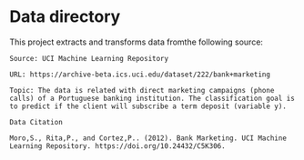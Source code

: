 # Data directory

This project extracts and transforms data fromthe following source:

```{important}
Source: UCI Machine Learning Repository

URL: https://archive-beta.ics.uci.edu/dataset/222/bank+marketing

Topic: The data is related with direct marketing campaigns (phone calls) of a Portuguese banking institution. The classification goal is to predict if the client will subscribe a term deposit (variable y).

Data Citation

Moro,S., Rita,P., and Cortez,P.. (2012). Bank Marketing. UCI Machine Learning Repository. https://doi.org/10.24432/C5K306.
```
